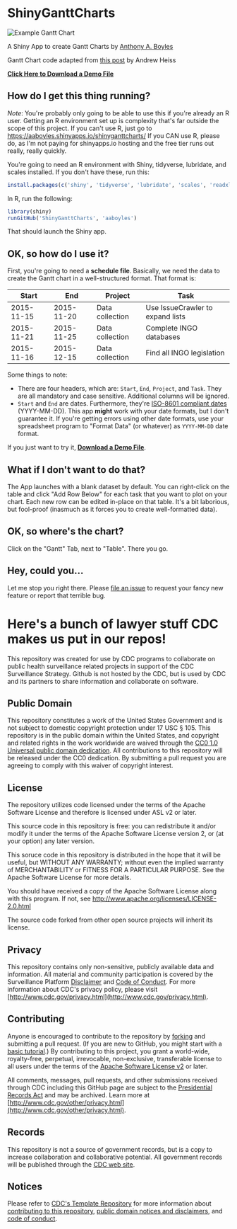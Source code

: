 # ShinyGanttCharts

![Example Gantt Chart](https://github.com/aaboyles/ShinyGanttCharts/raw/master/src/download.png "Example Gantt Chart")

A Shiny App to create Gantt Charts by [Anthony A. Boyles](http://anthony.boyles.cc)

Gantt Chart code adapted from [this post](https://stats.andrewheiss.com/misc/gantt.html) by Andrew Heiss

**[Click Here to Download a Demo File](https://github.com/aaboyles/ShinyGanttCharts/blob/master/demo.csv)**

## How do I get this thing running?

*Note*: You're probably only going to be able to use this if you're already an R user. Getting an R environment set up is complexity that's far outside the scope of this project. If you can't use R, just go to https://aaboyles.shinyapps.io/shinyganttcharts/ If you CAN use R, please do, as I'm not paying for shinyapps.io hosting and the free tier runs out really, really quickly.

You're going to need an R environment with Shiny, tidyverse, lubridate, and scales installed. If you don't have these, run this:

```r
install.packages(c('shiny', 'tidyverse', 'lubridate', 'scales', 'readxl', 'rhandsontable'))
```

In R, run the following:

```r
library(shiny)
runGitHub('ShinyGanttCharts', 'aaboyles')
```

That should launch the Shiny app.

## OK, so how do I use it?

First, you're going to need a **schedule file**. Basically, we need the data to create the Gantt chart in a well-structured format. That format is:

|Start|End|Project|Task|
| --- | - | ----- | -- |
|2015-11-15|2015-11-20|Data collection|Use IssueCrawler to expand lists|
|2015-11-21|2015-11-25|Data collection|Complete INGO databases|
|2015-11-16|2015-12-15|Data collection|Find all INGO legislation|

Some things to note:
* There are four headers, which are: `Start`, `End`, `Project`, and `Task`. They are all mandatory and case sensitive. Additional columns will be ignored.
* `Start` and `End` are dates. Furthermore, they're [ISO-8601 compliant dates](https://en.wikipedia.org/wiki/ISO_8601) (YYYY-MM-DD). This app **might** work with your date formats, but I don't guarantee it. If you're getting errors using other date formats, use your spreadsheet program to "Format Data" (or whatever) as `YYYY-MM-DD` date format.

If you just want to try it, **[Download a Demo File](https://github.com/aaboyles/ShinyGanttCharts/blob/master/demo.csv)**.

## What if I don't want to do that?

The App launches with a blank dataset by default. You can right-click on the table and click "Add Row Below" for each task that you want to plot on your chart. Each new row can be edited in-place on that table. It's a bit laborious, but fool-proof (inasmuch as it forces you to create well-formatted data).

## OK, so where's the chart?

Click on the "Gantt" Tab, next to "Table". There you go.

## Hey, could you...

Let me stop you right there. Please [file an issue](https://github.com/AABoyles/ShinyGanttCharts/issues/new) to request your fancy new feature or report that terrible bug.

# Here's a bunch of lawyer stuff CDC makes us put in our repos!

This repository was created for use by CDC programs to collaborate on public health surveillance related projects in support of the CDC Surveillance Strategy.  Github is not hosted by the CDC, but is used by CDC and its partners to share information and collaborate on software.

## Public Domain
This repository constitutes a work of the United States Government and is not
subject to domestic copyright protection under 17 USC § 105. This repository is in
the public domain within the United States, and copyright and related rights in
the work worldwide are waived through the [CC0 1.0 Universal public domain dedication](https://creativecommons.org/publicdomain/zero/1.0/).
All contributions to this repository will be released under the CC0 dedication. By
submitting a pull request you are agreeing to comply with this waiver of
copyright interest.

## License
The repository utilizes code licensed under the terms of the Apache Software
License and therefore is licensed under ASL v2 or later.

This source code in this repository is free: you can redistribute it and/or modify it under
the terms of the Apache Software License version 2, or (at your option) any
later version.

This soruce code in this repository is distributed in the hope that it will be useful, but WITHOUT ANY
WARRANTY; without even the implied warranty of MERCHANTABILITY or FITNESS FOR A
PARTICULAR PURPOSE. See the Apache Software License for more details.

You should have received a copy of the Apache Software License along with this
program. If not, see http://www.apache.org/licenses/LICENSE-2.0.html

The source code forked from other open source projects will inherit its license.


## Privacy
This repository contains only non-sensitive, publicly available data and
information. All material and community participation is covered by the
Surveillance Platform [Disclaimer](https://github.com/CDCgov/template/blob/master/DISCLAIMER.md)
and [Code of Conduct](https://github.com/CDCgov/template/blob/master/code-of-conduct.md).
For more information about CDC's privacy policy, please visit [http://www.cdc.gov/privacy.html](http://www.cdc.gov/privacy.html).

## Contributing
Anyone is encouraged to contribute to the repository by [forking](https://help.github.com/articles/fork-a-repo)
and submitting a pull request. (If you are new to GitHub, you might start with a
[basic tutorial](https://help.github.com/articles/set-up-git).) By contributing
to this project, you grant a world-wide, royalty-free, perpetual, irrevocable,
non-exclusive, transferable license to all users under the terms of the
[Apache Software License v2](http://www.apache.org/licenses/LICENSE-2.0.html) or
later.

All comments, messages, pull requests, and other submissions received through
CDC including this GitHub page are subject to the [Presidential Records Act](http://www.archives.gov/about/laws/presidential-records.html)
and may be archived. Learn more at [http://www.cdc.gov/other/privacy.html](http://www.cdc.gov/other/privacy.html).

## Records
This repository is not a source of government records, but is a copy to increase
collaboration and collaborative potential. All government records will be
published through the [CDC web site](http://www.cdc.gov).

## Notices
Please refer to [CDC's Template Repository](https://github.com/CDCgov/template)
for more information about [contributing to this repository](https://github.com/CDCgov/template/blob/master/CONTRIBUTING.md),
[public domain notices and disclaimers](https://github.com/CDCgov/template/blob/master/DISCLAIMER.md),
and [code of conduct](https://github.com/CDCgov/template/blob/master/code-of-conduct.md).
